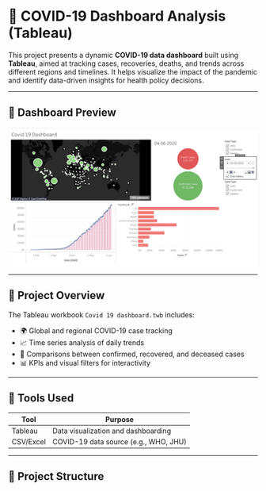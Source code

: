 # 🦠 COVID-19 Dashboard Analysis (Tableau)

This project presents a dynamic **COVID-19 data dashboard** built using **Tableau**, aimed at tracking cases, recoveries, deaths, and trends across different regions and timelines. It helps visualize the impact of the pandemic and identify data-driven insights for health policy decisions.

---

## 📸 Dashboard Preview


![COVID-19 Dashboard](https://github.com/Satyam22iitk/GFG_PROJECTS/blob/main/Tableau/Covid19/Screenshot%202025-07-06%20235148.png)

---

## 📌 Project Overview

The Tableau workbook `Covid 19 dashboard.twb` includes:

- 🌍 Global and regional COVID-19 case tracking
- 📈 Time series analysis of daily trends
- 🚦 Comparisons between confirmed, recovered, and deceased cases
- 📊 KPIs and visual filters for interactivity

---

## 🧰 Tools Used

| Tool       | Purpose                               |
|------------|----------------------------------------|
| Tableau    | Data visualization and dashboarding    |
| CSV/Excel  | COVID-19 data source (e.g., WHO, JHU)  |

---

## 📁 Project Structure

